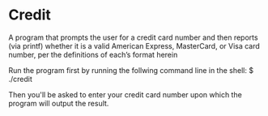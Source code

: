 # Credit

A program that prompts the user for a credit card number and then reports (via printf) whether it is a valid American Express, MasterCard, or Visa card number, per the definitions of each’s format herein

Run the program first by running the follwing command line in the shell:
$ ./credit

Then you'll be asked to enter your credit card number upon which the program will output the result. 
